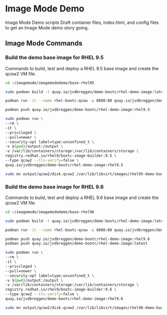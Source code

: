 # Image Mode Demo

Image Mode Demo scripts
Draft container files, index.html, and config files to get an Image Mode demo story going.

## Image Mode Commands

### Build the demo base image for RHEL 9.5

Commands to build, test and deploy a RHEL 9.5 base image and create the qcow2 VM file.

```bash
cd ~/imagemode/imagemodedemo/base-rhel95

sudo podman build -t quay.io/jvdbreggen/demo-bootc/rhel-demo-image:latest -t quay.io/jvdbreggen/demo-bootc/rhel-demo-image:rhel9.5 -f Containerfile.rhel95

podman run -it --name rhel-bootc-qcow -p 8080:80 quay.io/jvdbreggen/demo-bootc/rhel-demo-image:rhel9.5

podman push quay.io/jvdbreggen/demo-bootc/rhel-demo-image:rhel9.5

sudo podman run \
--rm \
-it \
--privileged \
--pull=newer \
--security-opt label=type:unconfined_t \
-v $(pwd)/output:/output \
-v /var/lib/containers/storage:/var/lib/containers/storage \
registry.redhat.io/rhel9/bootc-image-builder:9.5 \
--type qcow2 --tls-verify=false \
quay.io/jvdbreggen/demo-bootc/rhel-demo-image:rhel9.5

sudo mv output/qcow2/disk.qcow2 /var/lib/libvirt/images/rhel95-demo-base.qcow2

```

### Build the demo base image for RHEL 9.6

Commands to build, test and deploy a RHEL 9.6 base image and create the qcow2 VM file.

```bash
cd ~/imagemode/imagemodedemo/base-rhel96

sudo podman build -t quay.io/jvdbreggen/demo-bootc/rhel-demo-image:latest -t quay.io/jvdbreggen/demo-bootc/rhel-demo-image:rhel9.6 -f Containerfile.rhel95

podman run -it --name rhel-bootc-qcow -p 8080:80 quay.io/jvdbreggen/demo-bootc/rhel-demo-image:rhel9.6

podman push quay.io/jvdbreggen/demo-bootc/rhel-demo-image:rhel9.6
podman push quay.io/jvdbreggen/demo-bootc/rhel-demo-image:latest

sudo podman run \
--rm \
-it \
--privileged \
--pull=newer \
--security-opt label=type:unconfined_t \
-v $(pwd)/output:/output \
-v /var/lib/containers/storage:/var/lib/containers/storage \
registry.redhat.io/rhel9/bootc-image-builder:9.6 \
--type qcow2 --tls-verify=false \
quay.io/jvdbreggen/demo-bootc/rhel-demo-image:rhel9.6

sudo mv output/qcow2/disk.qcow2 /var/lib/libvirt/images/rhel96-demo-base.qcow2

```
